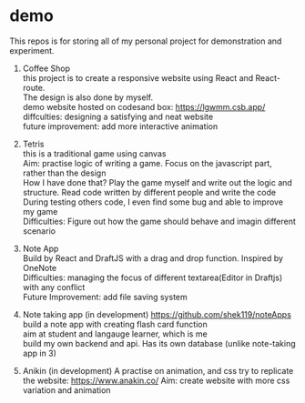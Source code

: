 # demo

This repos is for storing all of my personal project for demonstration and experiment.

1. Coffee Shop  
this project is to create a responsive website using React and React-route.  
The design is also done by myself.  
demo website hosted on codesand box: https://lgwmm.csb.app/  
diffculties: designing a satisfying and neat website  
future improvement: add more interactive animation  
  
  
2. Tetris  
this is a traditional game using canvas  
Aim: practise logic of writing a game. Focus on the javascript part, rather than the design   
How I have done that? Play the game myself and write out the logic and structure. Read code written by different people and write the code  
During testing others code, I even find some bug and able to improve my game  
Difficulties: Figure out how the game should behave and imagin different scenario  


3. Note App  
Build by React and DraftJS with a drag and drop function. Inspired by OneNote  
Difficulties: managing the focus of different textarea(Editor in Draftjs) with any conflict  
Future Improvement: add file saving system   
  
  
4. Note taking app (in development)
https://github.com/shek119/noteApps
build a note app with creating flash card function  
aim at student and langauge learner, which is me  
build my own backend and api. Has its own database (unlike note-taking app in 3)  


5. Anikin (in development)
A practise on animation, and css
try to replicate the website: https://www.anakin.co/
Aim: create website with more css variation and animation

